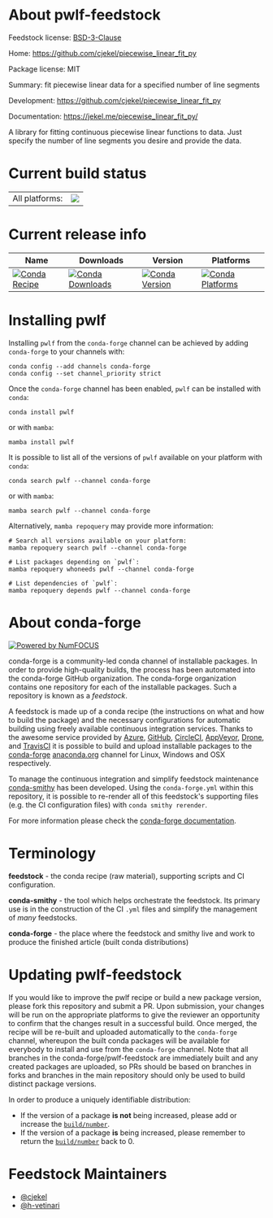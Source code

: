 About pwlf-feedstock
====================

Feedstock license: [BSD-3-Clause](https://github.com/conda-forge/pwlf-feedstock/blob/main/LICENSE.txt)

Home: https://github.com/cjekel/piecewise_linear_fit_py

Package license: MIT

Summary: fit piecewise linear data for a specified number of line segments 

Development: https://github.com/cjekel/piecewise_linear_fit_py

Documentation: https://jekel.me/piecewise_linear_fit_py/

A library for fitting continuous piecewise linear functions to data.
Just specify the number of line segments you desire and provide the data.


Current build status
====================


<table><tr><td>All platforms:</td>
    <td>
      <a href="https://dev.azure.com/conda-forge/feedstock-builds/_build/latest?definitionId=9546&branchName=main">
        <img src="https://dev.azure.com/conda-forge/feedstock-builds/_apis/build/status/pwlf-feedstock?branchName=main">
      </a>
    </td>
  </tr>
</table>

Current release info
====================

| Name | Downloads | Version | Platforms |
| --- | --- | --- | --- |
| [![Conda Recipe](https://img.shields.io/badge/recipe-pwlf-green.svg)](https://anaconda.org/conda-forge/pwlf) | [![Conda Downloads](https://img.shields.io/conda/dn/conda-forge/pwlf.svg)](https://anaconda.org/conda-forge/pwlf) | [![Conda Version](https://img.shields.io/conda/vn/conda-forge/pwlf.svg)](https://anaconda.org/conda-forge/pwlf) | [![Conda Platforms](https://img.shields.io/conda/pn/conda-forge/pwlf.svg)](https://anaconda.org/conda-forge/pwlf) |

Installing pwlf
===============

Installing `pwlf` from the `conda-forge` channel can be achieved by adding `conda-forge` to your channels with:

```
conda config --add channels conda-forge
conda config --set channel_priority strict
```

Once the `conda-forge` channel has been enabled, `pwlf` can be installed with `conda`:

```
conda install pwlf
```

or with `mamba`:

```
mamba install pwlf
```

It is possible to list all of the versions of `pwlf` available on your platform with `conda`:

```
conda search pwlf --channel conda-forge
```

or with `mamba`:

```
mamba search pwlf --channel conda-forge
```

Alternatively, `mamba repoquery` may provide more information:

```
# Search all versions available on your platform:
mamba repoquery search pwlf --channel conda-forge

# List packages depending on `pwlf`:
mamba repoquery whoneeds pwlf --channel conda-forge

# List dependencies of `pwlf`:
mamba repoquery depends pwlf --channel conda-forge
```


About conda-forge
=================

[![Powered by
NumFOCUS](https://img.shields.io/badge/powered%20by-NumFOCUS-orange.svg?style=flat&colorA=E1523D&colorB=007D8A)](https://numfocus.org)

conda-forge is a community-led conda channel of installable packages.
In order to provide high-quality builds, the process has been automated into the
conda-forge GitHub organization. The conda-forge organization contains one repository
for each of the installable packages. Such a repository is known as a *feedstock*.

A feedstock is made up of a conda recipe (the instructions on what and how to build
the package) and the necessary configurations for automatic building using freely
available continuous integration services. Thanks to the awesome service provided by
[Azure](https://azure.microsoft.com/en-us/services/devops/), [GitHub](https://github.com/),
[CircleCI](https://circleci.com/), [AppVeyor](https://www.appveyor.com/),
[Drone](https://cloud.drone.io/welcome), and [TravisCI](https://travis-ci.com/)
it is possible to build and upload installable packages to the
[conda-forge](https://anaconda.org/conda-forge) [anaconda.org](https://anaconda.org/)
channel for Linux, Windows and OSX respectively.

To manage the continuous integration and simplify feedstock maintenance
[conda-smithy](https://github.com/conda-forge/conda-smithy) has been developed.
Using the ``conda-forge.yml`` within this repository, it is possible to re-render all of
this feedstock's supporting files (e.g. the CI configuration files) with ``conda smithy rerender``.

For more information please check the [conda-forge documentation](https://conda-forge.org/docs/).

Terminology
===========

**feedstock** - the conda recipe (raw material), supporting scripts and CI configuration.

**conda-smithy** - the tool which helps orchestrate the feedstock.
                   Its primary use is in the construction of the CI ``.yml`` files
                   and simplify the management of *many* feedstocks.

**conda-forge** - the place where the feedstock and smithy live and work to
                  produce the finished article (built conda distributions)


Updating pwlf-feedstock
=======================

If you would like to improve the pwlf recipe or build a new
package version, please fork this repository and submit a PR. Upon submission,
your changes will be run on the appropriate platforms to give the reviewer an
opportunity to confirm that the changes result in a successful build. Once
merged, the recipe will be re-built and uploaded automatically to the
`conda-forge` channel, whereupon the built conda packages will be available for
everybody to install and use from the `conda-forge` channel.
Note that all branches in the conda-forge/pwlf-feedstock are
immediately built and any created packages are uploaded, so PRs should be based
on branches in forks and branches in the main repository should only be used to
build distinct package versions.

In order to produce a uniquely identifiable distribution:
 * If the version of a package **is not** being increased, please add or increase
   the [``build/number``](https://docs.conda.io/projects/conda-build/en/latest/resources/define-metadata.html#build-number-and-string).
 * If the version of a package **is** being increased, please remember to return
   the [``build/number``](https://docs.conda.io/projects/conda-build/en/latest/resources/define-metadata.html#build-number-and-string)
   back to 0.

Feedstock Maintainers
=====================

* [@cjekel](https://github.com/cjekel/)
* [@h-vetinari](https://github.com/h-vetinari/)

